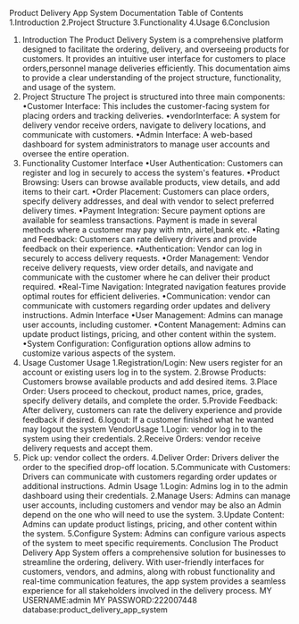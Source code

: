 Product Delivery App System Documentation
Table of Contents
  1.Introduction
2.Project Structure
3.Functionality
4.Usage
6.Conclusion
1. Introduction
The Product Delivery System is a comprehensive platform designed to facilitate the ordering, delivery, and overseeing products for customers. It provides an intuitive user interface for customers to place orders,personnel manage deliveries efficiently. This documentation aims to provide a clear understanding of the project structure, functionality, and usage of the system.
2. Project Structure
The project is structured into three main components:
•Customer Interface: This includes the customer-facing system for placing orders and tracking deliveries.
•vendorInterface: A system for delivery vendor receive orders, navigate to delivery locations, and communicate with customers.
•Admin Interface: A web-based dashboard for system administrators to manage user accounts and oversee the entire operation.
3. Functionality
Customer Interface
•User Authentication: Customers can register and log in securely to access the system's features.
•Product Browsing: Users can browse available products, view details, and add items to their cart.
•Order Placement: Customers can place orders, specify delivery addresses, and deal with vendor to select preferred delivery times.
•Payment Integration: Secure payment options are available for seamless transactions. Payment is made in several methods where a customer may pay with mtn, airtel,bank etc.
•Rating and Feedback: Customers can rate delivery drivers and provide feedback on their experience.
•Authentication: Vendor can log in securely to access delivery requests.
•Order Management: Vendor receive delivery requests, view order details, and navigate and          communicate with the customer where he can deliver their product required.
•Real-Time Navigation: Integrated navigation features provide optimal routes for efficient deliveries.
•Communication: vendor can communicate with customers regarding order updates and delivery instructions.
Admin Interface
•User Management: Admins can manage user accounts, including customer.
•Content Management: Admins can update product listings, pricing, and other content within the system.
•System Configuration: Configuration options allow admins to customize various aspects of the system.
4. Usage
Customer Usage
1.Registration/Login: New users register for an account or existing users log in to the system.
2.Browse Products: Customers browse available products and add desired items.
3.Place Order: Users proceed to checkout, product names, price, grades, specify delivery details, and complete the order.
5.Provide Feedback: After delivery, customers can rate the delivery experience and provide feedback if desired.
6.logout: If a customer finished what he wanted may logout the system
VendorUsage
1.Login: vendor log in to the system using their credentials.
2.Receive Orders: vendor receive delivery requests and accept them.
3. Pick up: vendor collect the orders.
4.Deliver Order: Drivers deliver the order to the specified drop-off location.
5.Communicate with Customers: Drivers can communicate with customers regarding order updates or additional instructions.
Admin Usage
1.Login: Admins log in to the admin dashboard using their credentials.
2.Manage Users: Admins can manage user accounts, including customers and vendor may be also an Admin depend on the one who will need to use the system.
3.Update Content: Admins can update product listings, pricing, and other content within the system.
5.Configure System: Admins can configure various aspects of the system to meet specific requirements. Conclusion
The Product Delivery App System offers a comprehensive solution for businesses to streamline the ordering, delivery. With user-friendly interfaces for customers, vendors, and admins, along with robust functionality and real-time communication features, the app system provides a seamless experience for all stakeholders involved in the delivery process.
MY USERNAME:admin
MY PASSWORD:222007448
database:product_delivery_app_system
